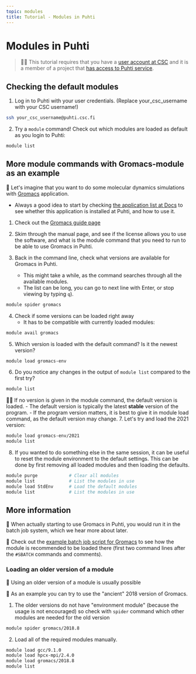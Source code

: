 ```yaml
---
topic: modules
title: Tutorial - Modules in Puhti
---
```


# Modules in Puhti

> ☝🏻 This tutorial requires that you have a [user account at CSC](https://docs.csc.fi/accounts/how-to-create-new-user-account/) and it is a member of a project that [has access to Puhti service](https://docs.csc.fi/accounts/how-to-add-service-access-for-project/).

## Checking the default modules

1. Log in to Puhti with your user credentials. (Replace your_csc_username with your CSC username!)
```bash
ssh your_csc_username@puhti.csc.fi
```

2. Try a `module` command! Check out which modules are loaded as default as you login to Puhti:
```bash
module list
```

## More module commands with Gromacs-module as an example 

💬 Let's imagine that you want to do some molecular dynamics simulations with [Gromacs](http://www.gromacs.org/About_Gromacs) application. 
- Always a good idea to start by checking [the application list at Docs](https://docs.csc.fi/apps/) to see whether this application is installed at Puhti, and how to use it. 

1. Check out the [Gromacs guide page](https://docs.csc.fi/apps/gromacs/) 
2. Skim through the manual page, and see if the license allows you to use the software, and what is the module command that you need to run to be able to use Gromacs in Puhti.

3. Back in the command line, check what versions are available for Gromacs in Puhti. 
    - This might take a while, as the command searches through all the available modules. 
    - The list can be long, you can go to next line with Enter, or stop viewing by typing ```q```).
```bash
module spider gromacs
```

4. Check if some versions can be loaded right away
    - It has to be compatible with currently loaded modules:
```bash
module avail gromacs
```

5. Which version is loaded with the default command? Is it the newest version? 
```bash
module load gromacs-env
```

6. Do you notice any changes in the output of ```module list``` compared to the first try? 
```bash
module list
```  
☝🏻 If no version is given in the module command, the default version is loaded. 
    - The default version is typically the latest **stable** version of the program.
    - If the program version matters, it is best to give it in module load command, as the default version may change.
7. Let's try and load the 2021 version:
```bash
module load gromacs-env/2021
module list
```

8. If you wanted to do something else in the same session, it can be useful to reset the module environment to the default settings. This can be done by first removing all loaded modules and then loading the defaults.
```bash
module purge            # Clear all modules
module list             # List the modules in use
module load StdEnv      # Load the default modules
module list             # List the modules in use
```

## More information
💭 When actually starting to use Gromacs in Puhti, you would run it in the batch job system, which we hear more about later. 

💭 Check out the [example batch job script for Gromacs](https://docs.csc.fi/apps/gromacs/#example-parallel-batch-script-for-puhti) to see how the module is recommended to be loaded there (first two command lines after the `#SBATCH` commands and comments).

### Loading an older version of a module

💬 Using an older version of a module is usually possible

💬 As an example you can try to use the "ancient" 2018 version of Gromacs. 

1. The older versions do not have "environment module" (because the usage is not encouraged) so check with ```spider``` command which other modules are needed for the old version
```bash
module spider gromacs/2018.8
```

2. Load all of the required modules manually.
```bash
module load gcc/9.1.0  
module load hpcx-mpi/2.4.0
module load gromacs/2018.8
module list
```
